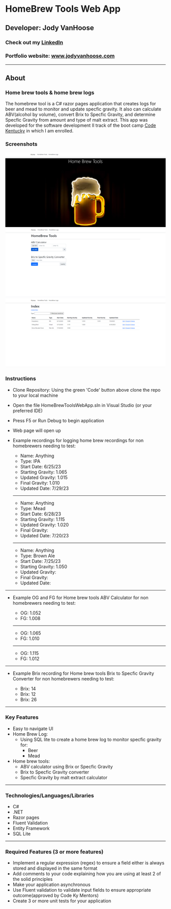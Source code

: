   # HomeBrew Tools Web App
  ## Developer: Jody VanHoose
  ### Check out my <a href="https://www.linkedin.com/in/jody-vanhoose/" target="_blank">LinkedIn</a>
  ### Portfolio website: <a href="https://www.jodyvanhoose.com" target="_blank">www.jodyvanhoose.com</a>

  ___
  ## About
  ### Home brew tools & home brew logs
  The homebrew tool is a C# razor pages application that creates logs for beer and mead to monitor and update specfic gravity. It also can calculate ABV(alcohol by volume), convert Brix to Specfic Gravity, and determine Specfic Gravity from amount and type of malt extract. This app was developed for the software development II track of the boot camp <a href="http://codekentucky.org/" target="_blank">Code Kentucky</a> in which I am enrolled.

  ### Screenshots

  ![](./images/Homebrew_tools_home_page.png)
  ![](./images/HomeBrew_tools_HB-tools_page.png)
  ![](./images/Homebrew_tools_HB-logs_page.png)


  ### Instructions
  * Clone Repository: Using the green 'Code' button above clone the repo to your local machine
  * Open the file HomeBrewToolsWebApp.sln in Visual Studio (or your preferred IDE)
  * Press F5 or Run Debug to begin application
  * Web page will open up
  * Example recordings for logging home brew recordings for non homebrewers needing to test:

    * Name: Anything
    * Type: IPA 
    * Start Date: 6/25/23
    * Starting Gravity: 1.065
    * Updated Gravity: 1.015
    * Final Gravity: 1.010
    * Updated Date: 7/29/23
    ---

    * Name: Anything
    * Type: Mead
    * Start Date: 6/28/23
    * Starting Gravity: 1.115
    * Updated Gravity: 1.020
    * Final Gravity:
    * Updated Date: 7/20/23
    ---

    * Name: Anything
    * Type: Brown Ale
    * Start Date: 7/25/23
    * Starting Gravity: 1.050
    * Updated Gravity:
    * Final Gravity:
    * Updated Date:
---

  * Example OG and FG for Home brew tools ABV Calculator for non homebrewers needing to test:
  
    * OG: 1.052
    * FG: 1.008
    ---
    * OG: 1.065
    * FG: 1.010
    ---
    * OG: 1.115
    * FG: 1.012
  ---
  * Example Brix recording for Home brew tools Brix to Specfic Gravity Converter for non homebrewers needing to test:

    * Brix: 14
    * Brix: 12
    * Brix: 26

  ___
  ### Key Features
  * Easy to navigate UI
  * Home Brew Log:
      * Using SQL lite to create a home brew log to monitor specfic gravity for:
        * Beer
        * Mead
  * Home brew tools:
      * ABV calculator using Brix or Specfic Gravity
      * Brix to Specfic Gravity converter
      * Specfic Gravity by malt extract calculator
  ___
  ### Technologies/Languages/Libraries
  * C#
  * .NET
  * Razor pages 
  * Fluent Validation
  * Entity Framework
  * SQL Lite
  ___



  ### Required Features (3 or more features)
  * Implement a regular expression (regex) to ensure a field either is always stored and displayed in the same format
  * Add comments to your code explaining how you are using at least 2 of the solid principles
  * Make your application asynchronous
  * Use Fluent validation to validate input fields to ensure appropriate outcome(approved by Code Ky Mentors)
  * Create 3 or more unit tests for your application







